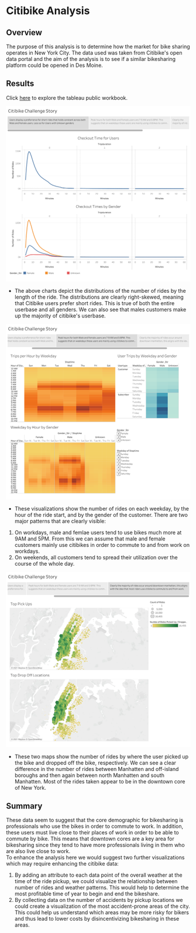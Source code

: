# Citibike Analysis

## Overview
The purpose of this analysis is to determine how the market for bike sharing operates in New York City. The data used was taken from Citibike's open data portal and the aim of the analysis is to see if a similar bikesharing platform could be opened in Des Moine.

## Results
Click [here](https://public.tableau.com/app/profile/matthew.hudson6424/viz/Citibike_Challenge_16227313435160/CitibikeChallengeStory) to explore the tableau public workbook.

![Trip_Breakdown](./Resources/Ride_Times.png)  
* The above charts depict the distributions of the number of rides by the length of the ride. The distributions are clearly right-skewed, meaning that Citibike users prefer short rides. This is true of both the entire userbase and all genders. We can also see that males customers make up the majority of citibike's userbase.  

![Gender_Breakdown](./Resources/Gender_Breakdown.png)  
* These visualizations show the number of rides on each weekday, by the hour of the ride start, and by the gender of the customer. There are two major patterns that are clearly visible:
1. On workdays, male and femlae users tend to use bikes much more at 9AM and 5PM. From this we can assume that male and female customers mainly use citibikes in order to commute to and from work on workdays.
2. On weekends, all customers tend to spread their utilization over the course of the whole day.

![The_Third_One_XD](./Resources/Locations.png)
* These two maps show the number of rides by where the user picked up the bike and dropped off the bike, respectively. We can see a clear difference in the number of rides between Manhatten and off-island boroughs and then again between north Manhatten and south Manhatten. Most of the rides taken appear to be in the downtown core of New York.
  
## Summary
These data seem to suggest that the core demographic for bikesharing is professionals who use the bikes in order to commute to work. In addition, these users must live close to their places of work in order to be able to commute by bike. This means that downtown cores are a key area for bikesharing since they tend to have more professionals living in them who are also live close to work.  
To enhance the analysis here we would suggest two further visualizations which may require enhancing the citibike data:
1. By adding an attribute to each data point of the overall weather at the time of the ride pickup, we could visualize the relationship between number of rides and weather patterns. This would help to determine the most profitable time of year to begin and end the bikeshare.
2. By collecting data on the number of accidents by pickup locations we could create a visualization of the most accident-prone areas of the city. This could help us understand which areas may be more risky for bikers and thus lead to lower costs by disincentivizing bikesharing in these areas.
